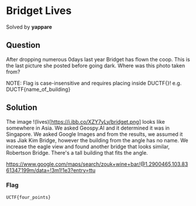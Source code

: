 # Bridget Lives
Solved by **yappare**

## Question
After dropping numerous 0days last year Bridget has flown the coop. This is the last picture she posted before going dark. Where was this photo taken from?

NOTE: Flag is case-insensitive and requires placing inside DUCTF{}! e.g. DUCTF{name_of_building}

## Solution
The image !(lives)[https://i.ibb.co/XZY7yLy/bridget.png] looks like somewhere in Asia. We asked Geospy.AI and it determined it was in Singapore. We asked Google Images and from the results, we assumed it was Jiak Kim Bridge, however the building from the angle has no name. We increase the eagle view and found another bridge that looks similar, Robertson Bridge. There's a tall building that fits the angle.

https://www.google.com/maps/search/zouk+wine+bar/@1.2900465,103.8361347,199m/data=!3m1!1e3?entry=ttu

### Flag
`UCTF{four_points}`
